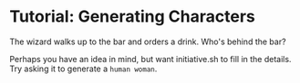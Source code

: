 # Tutorial: Generating Characters

The wizard walks up to the bar and orders a drink. Who's behind the bar?

Perhaps you have an idea in mind, but want initiative.sh to fill in the details.
Try asking it to generate a `human woman`.
